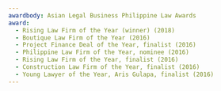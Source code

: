```yaml
---
awardbody: Asian Legal Business Philippine Law Awards
award:
  - Rising Law Firm of the Year (winner) (2018)
  - Boutique Law Firm of the Year (2016)
  - Project Finance Deal of the Year, finalist (2016)
  - Philippine Law Firm of the Year, nominee (2016)
  - Rising Law Firm of the Year, finalist (2016)
  - Construction Law Firm of the Year, finalist (2016)
  - Young Lawyer of the Year, Aris Gulapa, finalist (2016)
---
```

